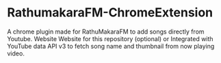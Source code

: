 # RathumakaraFM-ChromeExtension
A chrome plugin made for RathuMakaraFM to add songs directly from Youtube.  Website  Website for this repository (optional)  or 
Integrated with YouTube data API v3 to fetch song name and thumbnail from now playing video.
